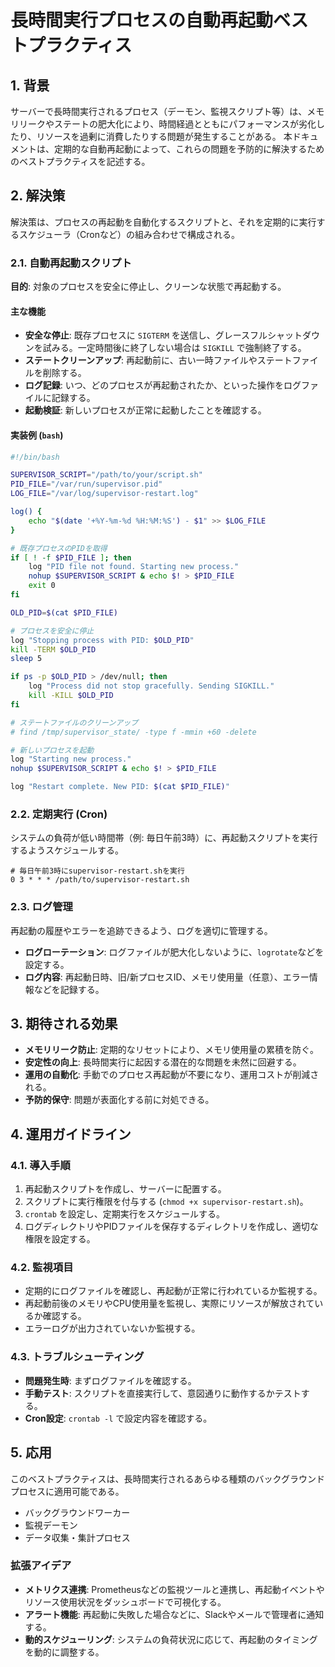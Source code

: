 # 長時間実行プロセスの自動再起動ベストプラクティス

## 1. 背景
サーバーで長時間実行されるプロセス（デーモン、監視スクリプト等）は、メモリリークやステートの肥大化により、時間経過とともにパフォーマンスが劣化したり、リソースを過剰に消費したりする問題が発生することがある。
本ドキュメントは、定期的な自動再起動によって、これらの問題を予防的に解決するためのベストプラクティスを記述する。

## 2. 解決策
解決策は、プロセスの再起動を自動化するスクリプトと、それを定期的に実行するスケジューラ（Cronなど）の組み合わせで構成される。

### 2.1. 自動再起動スクリプト
**目的**: 対象のプロセスを安全に停止し、クリーンな状態で再起動する。

#### 主な機能
- **安全な停止**: 既存プロセスに `SIGTERM` を送信し、グレースフルシャットダウンを試みる。一定時間後に終了しない場合は `SIGKILL` で強制終了する。
- **ステートクリーンアップ**: 再起動前に、古い一時ファイルやステートファイルを削除する。
- **ログ記録**: いつ、どのプロセスが再起動されたか、といった操作をログファイルに記録する。
- **起動検証**: 新しいプロセスが正常に起動したことを確認する。

#### 実装例 (`bash`)
```bash
#!/bin/bash

SUPERVISOR_SCRIPT="/path/to/your/script.sh"
PID_FILE="/var/run/supervisor.pid"
LOG_FILE="/var/log/supervisor-restart.log"

log() {
    echo "$(date '+%Y-%m-%d %H:%M:%S') - $1" >> $LOG_FILE
}

# 既存プロセスのPIDを取得
if [ ! -f $PID_FILE ]; then
    log "PID file not found. Starting new process."
    nohup $SUPERVISOR_SCRIPT & echo $! > $PID_FILE
    exit 0
fi

OLD_PID=$(cat $PID_FILE)

# プロセスを安全に停止
log "Stopping process with PID: $OLD_PID"
kill -TERM $OLD_PID
sleep 5

if ps -p $OLD_PID > /dev/null; then
    log "Process did not stop gracefully. Sending SIGKILL."
    kill -KILL $OLD_PID
fi

# ステートファイルのクリーンアップ
# find /tmp/supervisor_state/ -type f -mmin +60 -delete

# 新しいプロセスを起動
log "Starting new process."
nohup $SUPERVISOR_SCRIPT & echo $! > $PID_FILE

log "Restart complete. New PID: $(cat $PID_FILE)"
```

### 2.2. 定期実行 (Cron)
システムの負荷が低い時間帯（例: 毎日午前3時）に、再起動スクリプトを実行するようスケジュールする。

```cron
# 毎日午前3時にsupervisor-restart.shを実行
0 3 * * * /path/to/supervisor-restart.sh
```

### 2.3. ログ管理
再起動の履歴やエラーを追跡できるよう、ログを適切に管理する。
- **ログローテーション**: ログファイルが肥大化しないように、`logrotate`などを設定する。
- **ログ内容**: 再起動日時、旧/新プロセスID、メモリ使用量（任意）、エラー情報などを記録する。

## 3. 期待される効果
- **メモリリーク防止**: 定期的なリセットにより、メモリ使用量の累積を防ぐ。
- **安定性の向上**: 長時間実行に起因する潜在的な問題を未然に回避する。
- **運用の自動化**: 手動でのプロセス再起動が不要になり、運用コストが削減される。
- **予防的保守**: 問題が表面化する前に対処できる。

## 4. 運用ガイドライン

### 4.1. 導入手順
1. 再起動スクリプトを作成し、サーバーに配置する。
2. スクリプトに実行権限を付与する (`chmod +x supervisor-restart.sh`)。
3. `crontab` を設定し、定期実行をスケジュールする。
4. ログディレクトリやPIDファイルを保存するディレクトリを作成し、適切な権限を設定する。

### 4.2. 監視項目
- 定期的にログファイルを確認し、再起動が正常に行われているか監視する。
- 再起動前後のメモリやCPU使用量を監視し、実際にリソースが解放されているか確認する。
- エラーログが出力されていないか監視する。

### 4.3. トラブルシューティング
- **問題発生時**: まずログファイルを確認する。
- **手動テスト**: スクリプトを直接実行して、意図通りに動作するかテストする。
- **Cron設定**: `crontab -l` で設定内容を確認する。

## 5. 応用
このベストプラクティスは、長時間実行されるあらゆる種類のバックグラウンドプロセスに適用可能である。
- バックグラウンドワーカー
- 監視デーモン
- データ収集・集計プロセス

### 拡張アイデア
- **メトリクス連携**: Prometheusなどの監視ツールと連携し、再起動イベントやリソース使用状況をダッシュボードで可視化する。
- **アラート機能**: 再起動に失敗した場合などに、Slackやメールで管理者に通知する。
- **動的スケジューリング**: システムの負荷状況に応じて、再起動のタイミングを動的に調整する。